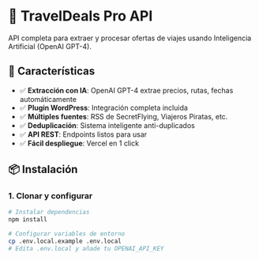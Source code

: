 # 🛫 TravelDeals Pro API

API completa para extraer y procesar ofertas de viajes usando Inteligencia Artificial (OpenAI GPT-4).

## 🚀 Características

- ✅ **Extracción con IA**: OpenAI GPT-4 extrae precios, rutas, fechas automáticamente
- ✅ **Plugin WordPress**: Integración completa incluida
- ✅ **Múltiples fuentes**: RSS de SecretFlying, Viajeros Piratas, etc.
- ✅ **Deduplicación**: Sistema inteligente anti-duplicados
- ✅ **API REST**: Endpoints listos para usar
- ✅ **Fácil despliegue**: Vercel en 1 click

## 📦 Instalación

### 1. Clonar y configurar

```bash
# Instalar dependencias
npm install

# Configurar variables de entorno
cp .env.local.example .env.local
# Edita .env.local y añade tu OPENAI_API_KEY
